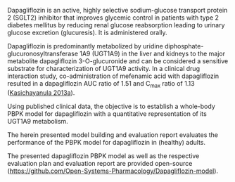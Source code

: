 Dapagliflozin is an active, highly selective sodium-glucose transport protein 2 (SGLT2) inhibitor that improves glycemic control in patients with type 2 diabetes mellitus by reducing renal glucose reabsorption leading to urinary glucose excretion (glucuresis). It is administered orally.

Dapagliflozin is predominantly metabolized by uridine diphosphate-glucuronosyltransferase 1A9 (UGT1A9) in the liver and kidneys to the major metabolite dapagliflozin 3-O-glucuronide and can be considered a sensitive substrate for characterization of UGT1A9 activity. In a clinical drug interaction study, co-administration of mefenamic acid with dapagliflozin resulted in a dapagliflozin AUC ratio of 1.51 and C<sub>max</sub> ratio of 1.13 ([Kasichayanula 2013a](#5-References)).

Using published clinical data, the objective is to establish a whole-body PBPK model for dapagliflozin with a quantitative representation of its UGT1A9 metabolism.

The herein presented model building and evaluation report evaluates the performance of the PBPK model for dapagliflozin in (healthy) adults.

The presented dapagliflozin PBPK model as well as the respective evaluation plan and evaluation report are provided open-source (https://github.com/Open-Systems-Pharmacology/Dapagliflozin-model).

